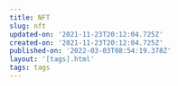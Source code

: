 ```yaml
---
title: NFT
slug: nft
updated-on: '2021-11-23T20:12:04.725Z'
created-on: '2021-11-23T20:12:04.725Z'
published-on: '2022-03-03T08:54:19.378Z'
layout: '[tags].html'
tags: tags
---
```



